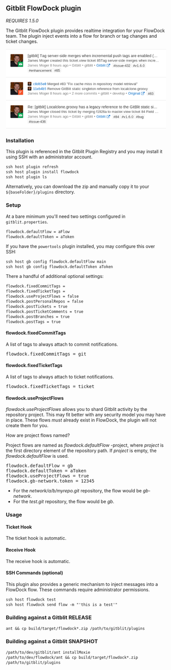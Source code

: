 ## Gitblit FlowDock plugin

*REQUIRES 1.5.0*

The Gitblit FlowDock plugin provides realtime integration for your FlowDock team.  The plugin inject events into a flow for branch or tag changes and ticket changes.

![example](example.png "Example integration")

### Installation

This plugin is referenced in the Gitblit Plugin Registry and you may install it using SSH with an administrator account.

    ssh host plugin refresh
    ssh host plugin install flowdock
    ssh host plugin ls

Alternatively, you can download the zip and manually copy it to your `${baseFolder}/plugins` directory.

### Setup

At a bare minimum you'll need two settings configured in `gitblit.properties`.

    flowdock.defaultFlow = aFlow
    flowdock.defaultToken = aToken

If you have the `powertools` plugin installed, you may configure this over SSH:

    ssh host gb config flowdock.defaultFlow main
    ssh host gb config flowdock.defaultToken aToken

There a handful of additional optional settings:

    flowdock.fixedCommitTags =
    flowdock.fixedTicketTags =
    flowdock.useProjectFlows = false
    flowdock.postPersonalRepos = false
    flowdock.postTickets = true
    flowdock.postTicketComments = true
    flowdock.postBranches = true
    flowdock.postTags = true

#### flowdock.fixedCommitTags

A list of tags to always attach to commit notifications.

<pre>
flowdock.fixedCommitTags = git
</pre>

#### flowdock.fixedTicketTags

A list of tags to always attach to ticket notifications.

<pre>
flowdock.fixedTicketTags = ticket
</pre>

#### flowdock.useProjectFlows

*flowdock.useProjectFlows* allows you to shard Gitblit activity by the repository project.  This may fit better with any security model you may have in place.  These flows *must* already exist in FlowDock, the plugin will not create them for you.

How are project flows named?

Project flows are named as *flowdock.defaultFlow* -project, where *project* is the first directory element of the repository path.  If *project* is empty, the *flowdock.defaultFlow* is used.

<pre>
flowdock.defaultFlow = gb
flowdock.defaultToken = aToken
flowdock.useProjectFlows = true
flowdock.gb-network.token = 12345
</pre>

- For the *network/a/b/myrepo.git* repository, the flow would be *gb-network*.
- For the *test.git* repository, the flow would be *gb*.

### Usage

#### Ticket Hook

The ticket hook is automatic.

#### Receive Hook

The receive hook is automatic.

#### SSH Commands (optional)

This plugin also provides a generic mechanism to inject messages into a FlowDock flow.  These commands require administrator permissions.

    ssh host flowdock test
    ssh host flowdock send flow -m "'this is a test'"

### Building against a Gitblit RELEASE

    ant && cp build/target/flowdock*.zip /path/to/gitblit/plugins

### Building against a Gitblit SNAPSHOT

    /path/to/dev/gitblit/ant installMoxie
    /path/to/dev/flowdock/ant && cp build/target/flowdock*.zip /path/to/gitblit/plugins

